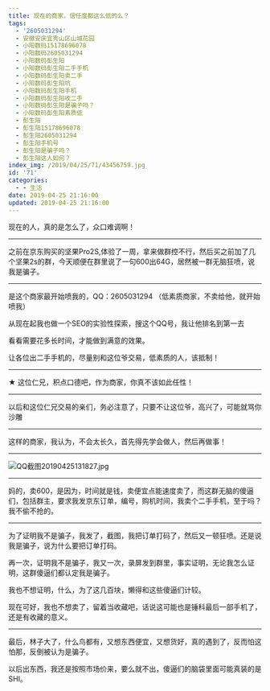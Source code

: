 ```yaml
---
title: 现在的商家，信任度都这么低的么？
tags:
  - '2605031294'
  - 安徽安庆宜秀山区山城花园
  - 小阳数码15178696078
  - 小阳数码2605031294
  - 小阳数码彭生阳
  - 小阳数码彭生阳二手手机
  - 小阳数码彭生阳卖二手
  - 小阳数码彭生阳坑
  - 小阳数码彭生阳手机
  - 小阳数码彭生阳收二手
  - 小阳数码彭生阳是骗子吗？
  - 小阳数码彭生阳素质低
  - 彭生阳
  - 彭生阳15178696078
  - 彭生阳2605031294
  - 彭生阳手机号
  - 彭生阳是骗子吗？
  - 彭生阳这人如何？
index_img: /2019/04/25/71/43456759.jpg
id: '71'
categories:
  - - 生活
date: 2019-04-25 21:16:00
updated: 2019-04-25 21:16:00
---
```


现在的人，真的是怎么了，众口难调啊！

* * *

之前在京东购买的坚果Pro2S,体验了一周，拿来做群控不行，然后买之前加了几个坚果2s的群，今天顺便在群里说了一句600出64G，居然被一群无脑狂喷，说我是骗子。

* * *

是这个商家最开始喷我的，QQ：2605031294 （低素质商家，不卖给他，就开始喷我）

从现在起我也做一个SEO的实验性探索，搜这个QQ号，我让他排名到第一去

看看需要花多长时间，才能做到满意的效果。

让各位出二手手机的，尽量别和这位爷交易，低素质的人，该抵制！

* * *

★ 这位仁兄，积点口德吧，作为商家，你真不该如此任性！

* * *

以后和这位仁兄交易的亲们，务必注意了，只要不让这位爷，高兴了，可能就骂你沙雕

* * *

这样的商家，我认为，不会太长久，首先得先学会做人，然后再做事！

* * *

![QQ截图20190425131827.jpg](/2019/04/25/71/43456759.jpg)

* * *

妈的，卖600，是因为，时间就是钱，卖便宜点能速度卖了，而这群无脑的傻逼们，包括群主，要求我发京东订单，编号，购机时间，我卖个二手手机，至于吗？我不偷不抢的。

* * *

为了证明我不是骗子，我发了，截图，我把订单打码了，然后又一顿狂喷。还是说我是骗子，说为什么要把订单打码。

再一次，证明我不是骗子，我又一次，录屏发到群里，事实证明，无论我怎么证明，这群傻逼们都认定我是骗子。

我也不想证明，什么，为了这几百块，懒得和这些傻逼们计较。

现在可好，我也不想卖了，留着当收藏吧，话说这可能也是锤科最后一部手机了，还是有收藏的意义。

* * *

最后，林子大了，什么鸟都有，又想东西便宜，又想货好，真的遇到了，反而怕这怕那，反倒被认为是骗子。

以后出东西，我还是按照市场价来，要么就不出，傻逼们的脑袋里面可能真装的是SHI。